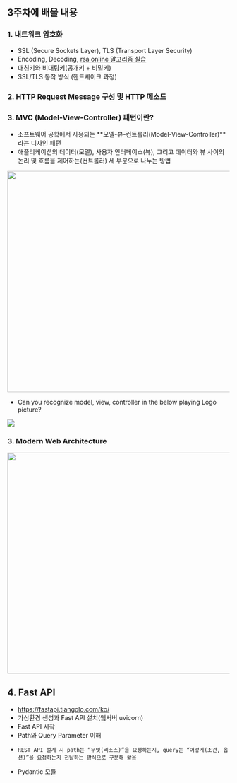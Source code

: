 ## 3주차에 배울 내용
### 1. 내트워크 암호화
- SSL (Secure Sockets Layer), TLS (Transport Layer Security)
- Encoding, Decoding, [rsa online 알고리즘 실습](https://www.devglan.com/online-tools/rsa-encryption-decryption)
- 대칭키와 비대팅키(공개키 + 비밀키)
- SSL/TLS 동작 방식 (핸드셰이크 과정)

### 2. HTTP Request Message 구성 및 HTTP 메소드

### 3. MVC (Model-View-Controller) 패턴이란?
- 소프트웨어 공학에서 사용되는 **모델-뷰-컨트롤러(Model-View-Controller)**라는 디자인 패턴
- 애플리케이션의 데이터(모델), 사용자 인터페이스(뷰), 그리고 데이터와 뷰 사이의 논리 및 흐름을 제어하는(컨트롤러) 세 부분으로 나누는 방법

<img src="https://tecoble.techcourse.co.kr/static/c73f913a7c220ec8cb3ee9a8579468b4/73a7d/mvc.avif" width="600" height="500">

- Can you recognize model, view, controller in the below playing Logo picture? 

![](https://images.unsplash.com/photo-1575364289437-fb1479d52732?w=600&auto=format&fit=crop&q=60&ixlib=rb-4.1.0&ixid=M3wxMjA3fDB8MHxzZWFyY2h8MTF8fCVFQiU4NiU4MCVFQiU4QiVBNHxlbnwwfHwwfHx8MA%3D%3D)

### 3. Modern Web Architecture
<img src="https://www.simform.com/wp-content/uploads/2021/05/webapparchitecture5.png" width="600" height="500">

## 4. Fast API
- https://fastapi.tiangolo.com/ko/
- 가상환경 생성과 Fast API 설치(웹서버 uvicorn)
- Fast API 시작
- Path와 Query Parameter 이해
-     REST API 설계 시 path는 “무엇(리소스)”을 요청하는지, query는 “어떻게(조건, 옵션)”을 요청하는지 전달하는 방식으로 구분해 활용
- Pydantic 모듈
